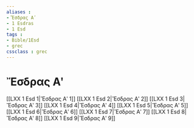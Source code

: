 ```yaml
---
aliases : 
- Ἔσδρας Αʹ
- 1 Esdras
- 1 Esd
tags : 
- Bible/1Esd
- grec
cssclass : grec
---
```


# Ἔσδρας Αʹ

[[LXX 1 Esd 1|Ἔσδρας Αʹ 1]]
[[LXX 1 Esd 2|Ἔσδρας Αʹ 2]]
[[LXX 1 Esd 3|Ἔσδρας Αʹ 3]]
[[LXX 1 Esd 4|Ἔσδρας Αʹ 4]]
[[LXX 1 Esd 5|Ἔσδρας Αʹ 5]]
[[LXX 1 Esd 6|Ἔσδρας Αʹ 6]]
[[LXX 1 Esd 7|Ἔσδρας Αʹ 7]]
[[LXX 1 Esd 8|Ἔσδρας Αʹ 8]]
[[LXX 1 Esd 9|Ἔσδρας Αʹ 9]]
